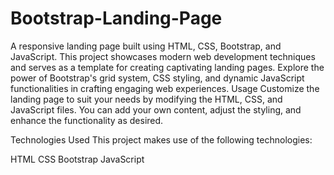 # Bootstrap-Landing-Page
A responsive landing page built using HTML, CSS, Bootstrap, and JavaScript. This project showcases modern web development techniques and serves as a template for creating captivating landing pages. Explore the power of Bootstrap's grid system, CSS styling, and dynamic JavaScript functionalities in crafting engaging web experiences.
Usage
Customize the landing page to suit your needs by modifying the HTML, CSS, and JavaScript files. You can add your own content, adjust the styling, and enhance the functionality as desired.

Technologies Used
This project makes use of the following technologies:

HTML
CSS
Bootstrap
JavaScript
